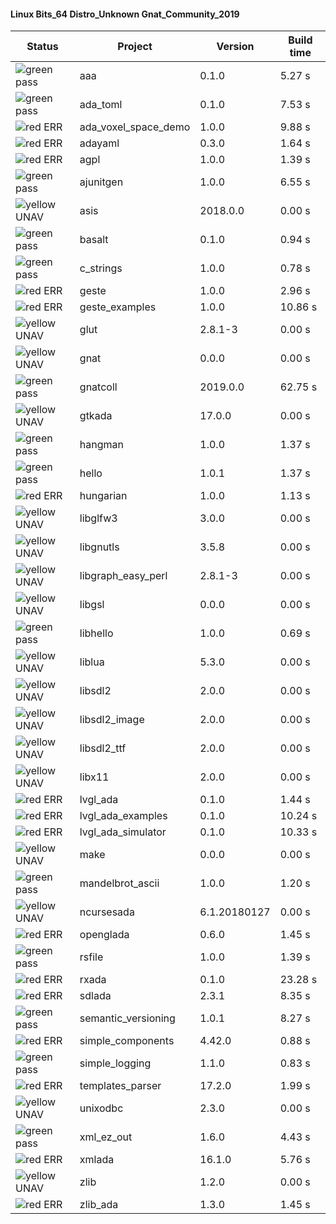 #### Linux Bits_64 Distro_Unknown Gnat_Community_2019

| Status | Project | Version | Build time |
| --- | --- | --- | --- |
|![green](https://placehold.it/8/00aa00/000000?text=+) pass | aaa | 0.1.0 |  5.27 s |
|![green](https://placehold.it/8/00aa00/000000?text=+) pass | ada_toml | 0.1.0 |  7.53 s |
|![red](https://placehold.it/8/ff0000/000000?text=+) ERR  | ada_voxel_space_demo | 1.0.0 |  9.88 s |
|![red](https://placehold.it/8/ff0000/000000?text=+) ERR  | adayaml | 0.3.0 |  1.64 s |
|![red](https://placehold.it/8/ff0000/000000?text=+) ERR  | agpl | 1.0.0 |  1.39 s |
|![green](https://placehold.it/8/00aa00/000000?text=+) pass | ajunitgen | 1.0.0 |  6.55 s |
|![yellow](https://placehold.it/8/ffbb00/000000?text=+) UNAV | asis | 2018.0.0 |  0.00 s |
|![green](https://placehold.it/8/00aa00/000000?text=+) pass | basalt | 0.1.0 |  0.94 s |
|![green](https://placehold.it/8/00aa00/000000?text=+) pass | c_strings | 1.0.0 |  0.78 s |
|![red](https://placehold.it/8/ff0000/000000?text=+) ERR  | geste | 1.0.0 |  2.96 s |
|![red](https://placehold.it/8/ff0000/000000?text=+) ERR  | geste_examples | 1.0.0 |  10.86 s |
|![yellow](https://placehold.it/8/ffbb00/000000?text=+) UNAV | glut | 2.8.1-3 |  0.00 s |
|![yellow](https://placehold.it/8/ffbb00/000000?text=+) UNAV | gnat | 0.0.0 |  0.00 s |
|![green](https://placehold.it/8/00aa00/000000?text=+) pass | gnatcoll | 2019.0.0 |  62.75 s |
|![yellow](https://placehold.it/8/ffbb00/000000?text=+) UNAV | gtkada | 17.0.0 |  0.00 s |
|![green](https://placehold.it/8/00aa00/000000?text=+) pass | hangman | 1.0.0 |  1.37 s |
|![green](https://placehold.it/8/00aa00/000000?text=+) pass | hello | 1.0.1 |  1.37 s |
|![red](https://placehold.it/8/ff0000/000000?text=+) ERR  | hungarian | 1.0.0 |  1.13 s |
|![yellow](https://placehold.it/8/ffbb00/000000?text=+) UNAV | libglfw3 | 3.0.0 |  0.00 s |
|![yellow](https://placehold.it/8/ffbb00/000000?text=+) UNAV | libgnutls | 3.5.8 |  0.00 s |
|![yellow](https://placehold.it/8/ffbb00/000000?text=+) UNAV | libgraph_easy_perl | 2.8.1-3 |  0.00 s |
|![yellow](https://placehold.it/8/ffbb00/000000?text=+) UNAV | libgsl | 0.0.0 |  0.00 s |
|![green](https://placehold.it/8/00aa00/000000?text=+) pass | libhello | 1.0.0 |  0.69 s |
|![yellow](https://placehold.it/8/ffbb00/000000?text=+) UNAV | liblua | 5.3.0 |  0.00 s |
|![yellow](https://placehold.it/8/ffbb00/000000?text=+) UNAV | libsdl2 | 2.0.0 |  0.00 s |
|![yellow](https://placehold.it/8/ffbb00/000000?text=+) UNAV | libsdl2_image | 2.0.0 |  0.00 s |
|![yellow](https://placehold.it/8/ffbb00/000000?text=+) UNAV | libsdl2_ttf | 2.0.0 |  0.00 s |
|![yellow](https://placehold.it/8/ffbb00/000000?text=+) UNAV | libx11 | 2.0.0 |  0.00 s |
|![red](https://placehold.it/8/ff0000/000000?text=+) ERR  | lvgl_ada | 0.1.0 |  1.44 s |
|![red](https://placehold.it/8/ff0000/000000?text=+) ERR  | lvgl_ada_examples | 0.1.0 |  10.24 s |
|![red](https://placehold.it/8/ff0000/000000?text=+) ERR  | lvgl_ada_simulator | 0.1.0 |  10.33 s |
|![yellow](https://placehold.it/8/ffbb00/000000?text=+) UNAV | make | 0.0.0 |  0.00 s |
|![green](https://placehold.it/8/00aa00/000000?text=+) pass | mandelbrot_ascii | 1.0.0 |  1.20 s |
|![yellow](https://placehold.it/8/ffbb00/000000?text=+) UNAV | ncursesada | 6.1.20180127 |  0.00 s |
|![red](https://placehold.it/8/ff0000/000000?text=+) ERR  | openglada | 0.6.0 |  1.45 s |
|![green](https://placehold.it/8/00aa00/000000?text=+) pass | rsfile | 1.0.0 |  1.39 s |
|![red](https://placehold.it/8/ff0000/000000?text=+) ERR  | rxada | 0.1.0 |  23.28 s |
|![red](https://placehold.it/8/ff0000/000000?text=+) ERR  | sdlada | 2.3.1 |  8.35 s |
|![green](https://placehold.it/8/00aa00/000000?text=+) pass | semantic_versioning | 1.0.1 |  8.27 s |
|![red](https://placehold.it/8/ff0000/000000?text=+) ERR  | simple_components | 4.42.0 |  0.88 s |
|![green](https://placehold.it/8/00aa00/000000?text=+) pass | simple_logging | 1.1.0 |  0.83 s |
|![red](https://placehold.it/8/ff0000/000000?text=+) ERR  | templates_parser | 17.2.0 |  1.99 s |
|![yellow](https://placehold.it/8/ffbb00/000000?text=+) UNAV | unixodbc | 2.3.0 |  0.00 s |
|![green](https://placehold.it/8/00aa00/000000?text=+) pass | xml_ez_out | 1.6.0 |  4.43 s |
|![red](https://placehold.it/8/ff0000/000000?text=+) ERR  | xmlada | 16.1.0 |  5.76 s |
|![yellow](https://placehold.it/8/ffbb00/000000?text=+) UNAV | zlib | 1.2.0 |  0.00 s |
|![red](https://placehold.it/8/ff0000/000000?text=+) ERR  | zlib_ada | 1.3.0 |  1.45 s |
